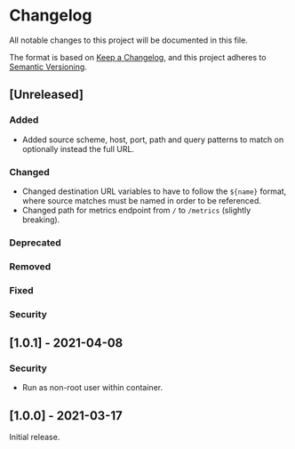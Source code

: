 # Changelog
All notable changes to this project will be documented in this file.

The format is based on [Keep a Changelog](https://keepachangelog.com/en/1.0.0/),
and this project adheres to [Semantic Versioning](https://semver.org/spec/v2.0.0.html).

## [Unreleased]

### Added

- Added source scheme, host, port, path and query patterns to match on optionally instead the full URL.

### Changed

- Changed destination URL variables to have to follow the `${name}` format, where source matches must be named in order to be referenced.
- Changed path for metrics endpoint from `/` to `/metrics` (slightly breaking).

### Deprecated

### Removed

### Fixed

### Security

## [1.0.1] - 2021-04-08

### Security

- Run as non-root user within container.

## [1.0.0] - 2021-03-17

Initial release.
